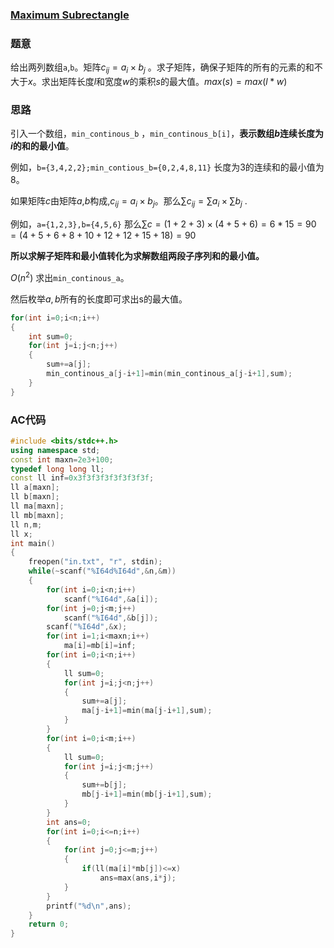 ### [ Maximum Subrectangle](http://codeforces.com/contest/1060/problem/C)

### 题意

给出两列数组`a`,`b`。矩阵$c_{ij}=a_i\times b_j$ 。求子矩阵，确保子矩阵的所有的元素的和不大于$x$。求出矩阵长度$l$和宽度$w$的乘积$s$的最大值。$max(s)=max(l*w)$

### 思路

引入一个数组，`min_continous_b` ，`min_continous_b[i]`，**表示数组$b$连续长度为$i$的和的最小值**。

例如，`b={3,4,2,2};min_contious_b={0,2,4,8,11}` 长度为3的连续和的最小值为8。

如果矩阵$c$由矩阵$a$,$b$构成,$c_{ij}=a_i\times b_j$。那么$\sum c_{ij}=\sum a_i\times\sum b_j$ .

例如，`a={1,2,3},b={4,5,6}` 那么$\sum c=(1+2+3)\times(4+5+6)=6*15=90=(4+5+6+8+10+12+12+15+18)=90$

**所以求解子矩阵和最小值转化为求解数组两段子序列和的最小值。**

$O(n^2)$ 求出`min_continous_a`。

然后枚举$a,b$所有的长度即可求出s的最大值。

```cpp
for(int i=0;i<n;i++)
{
	int sum=0;
	for(int j=i;j<n;j++)
	{
		sum+=a[j];
		min_continous_a[j-i+1]=min(min_continous_a[j-i+1],sum);
	}
}
```

### AC代码

```cpp
#include <bits/stdc++.h>
using namespace std;
const int maxn=2e3+100;
typedef long long ll;
const ll inf=0x3f3f3f3f3f3f3f3f;
ll a[maxn];
ll b[maxn];
ll ma[maxn];
ll mb[maxn];
ll n,m;
ll x;
int main()
{
    freopen("in.txt", "r", stdin);
    while(~scanf("%I64d%I64d",&n,&m))
    {
        for(int i=0;i<n;i++)
            scanf("%I64d",&a[i]);
        for(int j=0;j<m;j++)
            scanf("%I64d",&b[j]);
        scanf("%I64d",&x);
        for(int i=1;i<maxn;i++)
            ma[i]=mb[i]=inf;
        for(int i=0;i<n;i++)
        {
            ll sum=0;
            for(int j=i;j<n;j++)
            {
                sum+=a[j];
                ma[j-i+1]=min(ma[j-i+1],sum);
            }
        }
        for(int i=0;i<m;i++)
        {
            ll sum=0;
            for(int j=i;j<m;j++)
            {
                sum+=b[j];
                mb[j-i+1]=min(mb[j-i+1],sum);
            }
        }
        int ans=0;
        for(int i=0;i<=n;i++)
        {
            for(int j=0;j<=m;j++)
            {
                if(ll(ma[i]*mb[j])<=x)
                    ans=max(ans,i*j);
            }
        }
        printf("%d\n",ans);
    }
    return 0;
}
```

